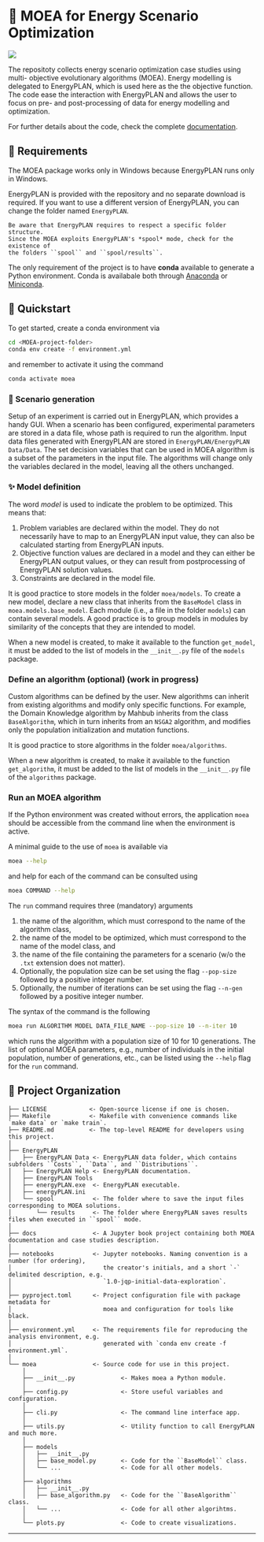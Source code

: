 # 🧬 MOEA for Energy Scenario Optimization

<a target="_blank" href="https://cookiecutter-data-science.drivendata.org/">
    <img src="https://img.shields.io/badge/CCDS-Project%20template-328F97?logo=cookiecutter" />
</a>

The repositoty collects energy scenario optimization case studies using multi-
objective evolutionary algorithms (MOEA).
Energy modelling is delegated to EnergyPLAN, which is used here as the
the objective function.
The code ease the interaction with EnergyPLAN and allows the user to focus on
pre- and post-processing of data for energy modelling and optimization.

For further details about the code, check the complete
[documentation](https://moea-2a642b.pages.fbk.eu/).

## :page_with_curl: Requirements

The MOEA package works only in Windows because EnergyPLAN runs only in Windows.

EnergyPLAN is provided with the repository and no separate download is
required.
If you want to use a different version of EnergyPLAN, you can change the folder
named ``EnergyPLAN``.

```{warning}
Be aware that EnergyPLAN requires to respect a specific folder structure.
Since the MOEA exploits EnergyPLAN's *spool* mode, check for the existence of
the folders ``spool`` and ``spool/results``.
```

The only requirement of the project is to have **conda** available to generate
a Python environment.
Conda is availabale both through [Anaconda](https://www.anaconda.com/download)
or [Miniconda](https://docs.anaconda.com/miniconda/install/).

## :rocket: Quickstart

To get started, create a conda environment via

```bash
cd <MOEA-project-folder>
conda env create -f environment.yml
```

and remember to activate it using the command

```bash
conda activate moea
```

### :movie_camera: Scenario generation

Setup of an experiment is carried out in EnergyPLAN, which provides a handy GUI.
When a scenario has been configured, experimental parameters are stored in a
data file, whose path is required to run the algorithm. Input data files
generated with EnergyPLAN are stored in ``EnergyPLAN/EnergyPLAN Data/Data``.
The set decision variables that can be used in MOEA algorithm is a subset of
the parameters in the input file.
The algorithms will change only the variables declared in the model,
leaving all the others unchanged.

### :sparkles: Model definition

The word *model* is used to indicate the problem to be optimized.
This means that:

1. Problem variables are declared within the model. They do not necessarily
have to map to an EnergyPLAN input value, they can also be calculated starting
from EnergyPLAN inputs.
2. Objective function values are declared in a model and they can either be
EnergyPLAN output values, or they can result from postprocessing of EnergyPLAN
solution values.
3. Constraints are declared in the model file.

It is good practice to store models in the folder ``moea/models``.
To create a new model, declare a new class that inherits from the ``BaseModel``
class in ``moea.models.base_model``.
Each module (i.e., a file in the folder ``models``) can contain several models.
A good practice is to group models in modules by similarity of the concepts
that they are intended to model.

When a new model is created, to make it available to the function
``get_model``, it must be added to the list of models in the ``__init__.py``
file of the ``models`` package.

### Define an algorithm (optional) (work in progress)

Custom algorithms can be defined by the user.
New algorithms can inherit from existing algorithms and modify only specific
functions.
For example, the Domain Knowledge algorithm by Mahbub inherits from the class
``BaseAlgorithm``, which in turn inherits from an ``NSGA2`` algorithm, and
modifies only the population initialization and mutation functions.

It is good practice to store algorithms in the folder ``moea/algorithms``.

When a new algorithm is created, to make it available to the function
``get_algorithm``, it must be added to the list of models in the
``__init__.py`` file of the ``algorithms`` package.

### Run an MOEA algorithm

If the Python environment was created without errors, the application ``moea``
should be accessible from the command line when the environment is active.

A minimal guide to the use of ``moea`` is available via

```bash
moea --help
```

and help for each of the command can be consulted using

```bash
moea COMMAND --help
```

The ``run`` command requires three (mandatory) arguments

1. the name of the algorithm, which must correspond to the name of the
algorithm class,
2. the name of the model to be optimized, which must correspond to the name
of the model class, and
3. the name of the file containing the parameters for a scenario
(w/o the ``.txt`` extension does not matter).
4. Optionally, the population size can be set using the flag ``--pop-size``
followed by a positive integer number.
5. Optionally, the number of iterations can be set using the flag ``--n-gen``
followed by a positive integer number.

The syntax of the command is the following

```bash
moea run ALGORITHM MODEL DATA_FILE_NAME --pop-size 10 --n-iter 10
```

which runs the algorithm with a population size of 10 for 10 generations.
The list of optional MOEA parameters, e.g., number of individuals in the
initial population, number of generations, etc., can be listed using the
``--help`` flag for the ``run`` command.

## :briefcase: Project Organization

```
├── LICENSE            <- Open-source license if one is chosen.
├── Makefile           <- Makefile with convenience commands like `make data` or `make train`.
├── README.md          <- The top-level README for developers using this project.
│
├── EnergyPLAN
│   ├── EnergyPLAN Data <- EnergyPLAN data folder, which contains subfolders ``Costs``, ``Data``, and ``Distributions``.
│   ├── EnergyPLAN Help <- EnergyPLAN documentation.
│   ├── EnergyPLAN Tools
│   ├── energyPLAN.exe  <- EnergyPLAN executable.
│   ├── energyPLAN.ini
│   └── spool           <- The folder where to save the input files corresponding to MOEA solutions.
│       └── results     <- The folder where EnergyPLAN saves results files when executed in ``spool`` mode.
│
├── docs                <- A Jupyter book project containing both MOEA documentation and case studies description.
│
├── notebooks           <- Jupyter notebooks. Naming convention is a number (for ordering),
│                          the creator's initials, and a short `-` delimited description, e.g.
│                          `1.0-jqp-initial-data-exploration`.
│
├── pyproject.toml      <- Project configuration file with package metadata for
│                          moea and configuration for tools like black.
│
├── environment.yml     <- The requirements file for reproducing the analysis environment, e.g.
│                          generated with `conda env create -f environment.yml`.
│
└── moea                <- Source code for use in this project.
    │
    ├── __init__.py             <- Makes moea a Python module.
    │
    ├── config.py               <- Store useful variables and configuration.
    │
    ├── cli.py                  <- The command line interface app.
    │
    ├── utils.py                <- Utility function to call EnergyPLAN and much more.
    │
    ├── models
    │   ├── __init__.py
    │   ├── base_model.py       <- Code for the ``BaseModel`` class.
    │   └── ...                 <- Code for all other models.
    │
    ├── algorithms
    │   ├── __init__.py
    │   ├── base_algorithm.py   <- Code for the ``BaseAlgorithm`` class.
    │   └── ...                 <- Code for all other algorihtms.
    │
    └── plots.py                <- Code to create visualizations.
```

--------

